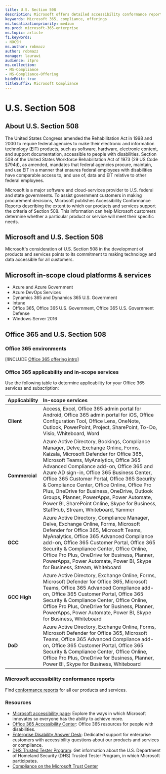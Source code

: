 ```yaml
---
title: U.S. Section 508
description: Microsoft offers detailed accessibility conformance reports for many of its cloud services describing the accessibility features of those services.
keywords: Microsoft 365, compliance, offerings
ms.localizationpriority: medium
ms.prod: microsoft-365-enterprise
ms.topic: article
f1.keywords:
- NOCSH
ms.author: robmazz
author: robmazz
manager: laurawi
audience: itpro
ms.collection:
- MS-Compliance
- MS-Compliance-Offering
hideEdit: true
titleSuffix: Microsoft Compliance
---
```


# U.S. Section 508

## About U.S. Section 508

The United States Congress amended the Rehabilitation Act in 1998 and 2000 to require federal agencies to make their electronic and information technology (EIT) products, such as software, hardware, electronic content, and support documentation, accessible to people with disabilities. Section 508 of the United States Workforce Rehabilitation Act of 1973 (29 US Code §794d), as amended, mandates that federal agencies procure, maintain, and use EIT in a manner that ensures federal employees with disabilities have comparable access to, and use of, data and EIT relative to other federal employees.

Microsoft is a major software and cloud-services provider to U.S. federal and state governments.  To assist government customers in making procurement decisions, Microsoft publishes Accessibility Conformance Reports describing the extent to which our products and services support the criteria of Section 508.  This information can help Microsoft customers determine whether a particular product or service will meet their specific needs.

## Microsoft and U.S. Section 508

Microsoft's consideration of U.S. Section 508 in the development of products and services points to its commitment to making technology and data accessible for all customers.

## Microsoft in-scope cloud platforms & services

- Azure and Azure Government
- Azure DevOps Services
- Dynamics 365 and Dynamics 365 U.S. Government
- Intune
- Office 365, Office 365 U.S. Government, Office 365 U.S. Government Defense
- Windows Server 2016

## Office 365 and U.S. Section 508

### Office 365 environments

[!INCLUDE [Office 365 offering intro](../includes/o365-offering-introduction.md)]

### Office 365 applicability and in-scope services

Use the following table to determine applicability for your Office 365 services and subscription:

| **Applicability** | **In-scope services** |
|:------------------|:----------------------|
| **Client** | Access, Excel, Office 365 admin portal for Android, Office 365 admin portal for iOS, Office Configuration Tool, Office Lens, OneNote, Outlook, PowerPoint, Project, SharePoint, To-Do, Visio, Whiteboard, Word |
| **Commercial** | Azure Active Directory, Bookings, Compliance Manager, Delve, Exchange Online, Forms, Kaizala, Microsoft Defender for Office 365, Microsoft Teams, MyAnalytics, Office 365 Advanced Compliance add-on, Office 365 and Azure AD sign-in, Office 365 Business Center, Office 365 Customer Portal, Office 365 Security & Compliance Center, Office Online, Office Pro Plus, OneDrive for Business, OneDrive, Outlook Groups, Planner, PowerApps, Power Automate, Power BI, SharePoint Online, Skype for Business, StaffHub, Stream, Whiteboard, Yammer |
| **GCC** | Azure Active Directory, Compliance Manager, Delve, Exchange Online, Forms, Microsoft Defender for Office 365, Microsoft Teams, MyAnalytics, Office 365 Advanced Compliance add-on, Office 365 Customer Portal, Office 365 Security & Compliance Center, Office Online, Office Pro Plus, OneDrive for Business, Planner, PowerApps, Power Automate, Power BI, Skype for Business, Stream, Whiteboard |
| **GCC High** | Azure Active Directory, Exchange Online, Forms, Microsoft Defender for Office 365, Microsoft Teams, Office 365 Advanced Compliance add-on, Office 365 Customer Portal, Office 365 Security & Compliance Center, Office Online, Office Pro Plus, OneDrive for Business, Planner, PowerApps, Power Automate, Power BI, Skype for Business, Whiteboard |
| **DoD** | Azure Active Directory, Exchange Online, Forms, Microsoft Defender for Office 365, Microsoft Teams, Office 365 Advanced Compliance add-on, Office 365 Customer Portal, Office 365 Security & Compliance Center, Office Online, Office Pro Plus, OneDrive for Business, Planner, Power BI, Skype for Business, Whiteboard |

### Microsoft accessibility conformance reports

Find [conformance reports](https://cloudblogs.microsoft.com/industry-blog/government/2018/09/11/accessibility-conformance-reports/) for all our products and services.

### Resources

- [Microsoft accessibility page](https://go.microsoft.com/fwlink/p/?linkid=2051579): Explore the ways in which Microsoft innovates so everyone has the ability to achieve more.
- [Office 365 Accessibility Center](https://go.microsoft.com/fwlink/p/?linkid=2051801): Office 365 resources for people with disabilities.
- [Enterprise Disability Answer Desk](https://go.microsoft.com/fwlink/p/?linkid=2050890): Dedicated support for enterprise customers with accessibility questions about our products and services or compliance.
- [DHS Trusted Tester Program](https://go.microsoft.com/fwlink/?linkid=2052171): Get information about the U.S. Department of Homeland Security (DHS) Trusted Tester Program, in which Microsoft participates.
- [Compliance on the Microsoft Trust Center](https://www.microsoft.com/trust-center/compliance/compliance-overview)
